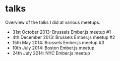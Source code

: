 talks
=====

Overview of the talks I did at various meetups.

* 31st October 2013: Brussels Ember.js meetup #1
* 4th December 2013: Brussels Ember.js meetup #2
* 15th May 2014: Brussels Ember.js meetup #3
* 10th July 2014: Boston Ember.js meetup
* 24th July 2014: NYC Ember.js meetup

